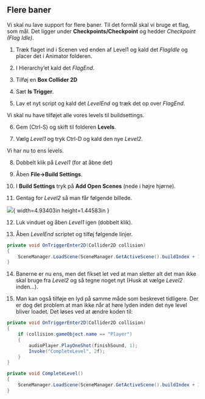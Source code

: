 ## Flere baner

Vi skal nu lave support for flere baner. Til det formål skal vi bruge et
flag, som mål. Det ligger under **Checkpoints/Checkpoint** og hedder
*Checkpoint (Flag Idle)*.

1.  Træk flaget ind i Scenen ved enden af Level1 og kald det *FlagIdle*
    og placer det i Animator folderen.

2.  I Hierarchy’et kald det *FlagEnd*.

3.  Tilføj en **Box Collider 2D**

4.  Sæt **Is Trigger**.

5.  Lav et nyt script og kald det *LevelEnd* og træk det op over
    *FlagEnd*.

Vi skal nu have tilføjet alle vores levels til buildsettings.

6.  Gem (Ctrl-S) og skift til folderen **Levels**.

7.  Vælg *Level1* og tryk Ctrl-D og kald den nye *Level2*.

Vi har nu to ens levels.

8.  Dobbelt klik på *Level1* (for at åbne det)

9.  Åben **File-\>Build Settings**.

10. I **Build Settings** tryk på **Add Open Scenes** (nede i højre
    hjørne).

11. Gentag for *Level2* så man får følgende billede.

![](media/image51.png){ width=4.93403in height=1.44583in }

12. Luk vinduet og åben *Level1* igen (dobbelt klik).

13. Åben *LevelEnd* scriptet og tilføj følgende linjer.

```csharp
private void OnTriggerEnter2D(Collider2D collision)
{
    SceneManager.LoadScene(SceneManager.GetActiveScene().buildIndex + 1);
}
```

14. Banerne er nu ens, men det fikset let ved at man sletter alt det man
    ikke skal bruge fra *Level2* og så tegne noget nyt (Husk at vælge
    *Level2* inden…).

15. Man kan også tilføje en lyd på samme måde som beskrevet tidligere.
    Der er dog det problem at man ikke når at høre lyden inden det nye
    level bliver loadet. Det løses ved at ændre koden til:

```csharp
private void OnTriggerEnter2D(Collider2D collision)
{
    if (collision.gameObject.name == "Player")
    {
        audioPlayer.PlayOneShot(finishSound, 1);
        Invoke("CompleteLevel", 2f);
    }
}

private void CompleteLevel()
{
    SceneManager.LoadScene(SceneManager.GetActiveScene().buildIndex + 1);
}
```

